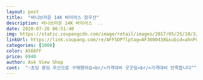 ```yaml
---
layout: post 
title:  "바니브라운 14K 바이어스 장우산" 
description: 바니브라운 14K 바이어스  ..
date: 2020-07-26 06:51:40 
img: https://static.coupangcdn.com/image/retail/images/2017/05/25/18/3/06295665-792e-427d-8d2a-7324599dcb8d.jpg 
linkUrl: https://link.coupang.com/re/AFFSDP?lptag=AF3600438&subid=ahnPublicAsk&pageKey=22687264&itemId=88162994&vendorItemId=3151164712&traceid=V0-113-ce106ebad961fa6d 
categories: [1008] 
color: A566FF 
price: 6940 
author: Ask View Shop 
cont:  "☝️초딩 중딩 우산으로 구매했어요<br/>가격대비 굿굿임<br/>가격대비 만족합니다^^<br/>가볍고 튼튼하고 시원해보여서 좋아요.<br/><br/>깔끔하고 심플해서 이뻐요<br/>레드 파랑 두개샀는데 다른색도 더 살까봐요<br/>모두모두 만족!<br/>사즈도 장 우산치곤 완전 긴게아니라<br/>생각보다 무겁지않고 자동이라 더좋네요<br/>손잡이도 휘어진것보단 그립감도 괜찮고<br/>손잡이에 고리도 있어서 걸수있어 좋네요.<br/><br/>아이들 쓰기에도 무리없어 보여요<br/>아직까진 만족하고 잘 삿단 생각드네요<br/>아직써보진 않았지만<br/>우산을 하도 잘 잃어버리고 와서<br/>일부러 저렴한거 찾다발견!<br/>조금만 더 길었으면 좋겠어요<br/>튼튼해보이네요<br/>" 
---
```

